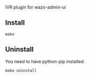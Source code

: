 IVR plugin for wazo-admin-ui

Install
-------

    make

Uninstall
---------

You need to have python-pip installed.

    make uninstall


